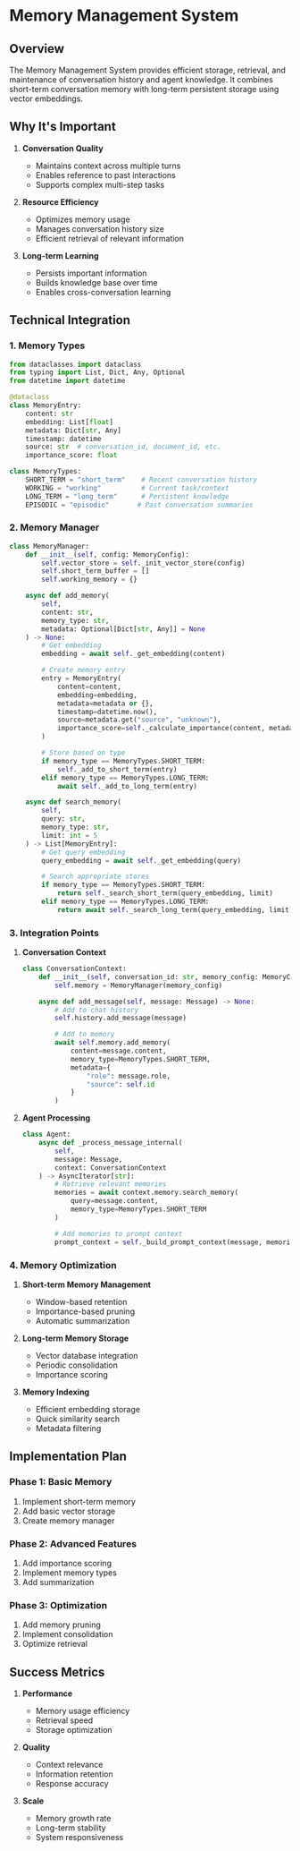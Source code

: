 # Memory Management System

## Overview
The Memory Management System provides efficient storage, retrieval, and maintenance of conversation history and agent knowledge. It combines short-term conversation memory with long-term persistent storage using vector embeddings.

## Why It's Important
1. **Conversation Quality**
   - Maintains context across multiple turns
   - Enables reference to past interactions
   - Supports complex multi-step tasks

2. **Resource Efficiency**
   - Optimizes memory usage
   - Manages conversation history size
   - Efficient retrieval of relevant information

3. **Long-term Learning**
   - Persists important information
   - Builds knowledge base over time
   - Enables cross-conversation learning

## Technical Integration

### 1. Memory Types

```python
from dataclasses import dataclass
from typing import List, Dict, Any, Optional
from datetime import datetime

@dataclass
class MemoryEntry:
    content: str
    embedding: List[float]
    metadata: Dict[str, Any]
    timestamp: datetime
    source: str  # conversation_id, document_id, etc.
    importance_score: float

class MemoryTypes:
    SHORT_TERM = "short_term"    # Recent conversation history
    WORKING = "working"          # Current task/context
    LONG_TERM = "long_term"      # Persistent knowledge
    EPISODIC = "episodic"       # Past conversation summaries
```

### 2. Memory Manager

```python
class MemoryManager:
    def __init__(self, config: MemoryConfig):
        self.vector_store = self._init_vector_store(config)
        self.short_term_buffer = []
        self.working_memory = {}

    async def add_memory(
        self,
        content: str,
        memory_type: str,
        metadata: Optional[Dict[str, Any]] = None
    ) -> None:
        # Get embedding
        embedding = await self._get_embedding(content)

        # Create memory entry
        entry = MemoryEntry(
            content=content,
            embedding=embedding,
            metadata=metadata or {},
            timestamp=datetime.now(),
            source=metadata.get("source", "unknown"),
            importance_score=self._calculate_importance(content, metadata)
        )

        # Store based on type
        if memory_type == MemoryTypes.SHORT_TERM:
            self._add_to_short_term(entry)
        elif memory_type == MemoryTypes.LONG_TERM:
            await self._add_to_long_term(entry)

    async def search_memory(
        self,
        query: str,
        memory_type: str,
        limit: int = 5
    ) -> List[MemoryEntry]:
        # Get query embedding
        query_embedding = await self._get_embedding(query)

        # Search appropriate stores
        if memory_type == MemoryTypes.SHORT_TERM:
            return self._search_short_term(query_embedding, limit)
        elif memory_type == MemoryTypes.LONG_TERM:
            return await self._search_long_term(query_embedding, limit)
```

### 3. Integration Points

1. **Conversation Context**
   ```python
   class ConversationContext:
       def __init__(self, conversation_id: str, memory_config: MemoryConfig):
           self.memory = MemoryManager(memory_config)

       async def add_message(self, message: Message) -> None:
           # Add to chat history
           self.history.add_message(message)

           # Add to memory
           await self.memory.add_memory(
               content=message.content,
               memory_type=MemoryTypes.SHORT_TERM,
               metadata={
                   "role": message.role,
                   "source": self.id
               }
           )
   ```

2. **Agent Processing**
   ```python
   class Agent:
       async def _process_message_internal(
           self,
           message: Message,
           context: ConversationContext
       ) -> AsyncIterator[str]:
           # Retrieve relevant memories
           memories = await context.memory.search_memory(
               query=message.content,
               memory_type=MemoryTypes.SHORT_TERM
           )

           # Add memories to prompt context
           prompt_context = self._build_prompt_context(message, memories)
   ```

### 4. Memory Optimization

1. **Short-term Memory Management**
   - Window-based retention
   - Importance-based pruning
   - Automatic summarization

2. **Long-term Memory Storage**
   - Vector database integration
   - Periodic consolidation
   - Importance scoring

3. **Memory Indexing**
   - Efficient embedding storage
   - Quick similarity search
   - Metadata filtering

## Implementation Plan

### Phase 1: Basic Memory
1. Implement short-term memory
2. Add basic vector storage
3. Create memory manager

### Phase 2: Advanced Features
1. Add importance scoring
2. Implement memory types
3. Add summarization

### Phase 3: Optimization
1. Add memory pruning
2. Implement consolidation
3. Optimize retrieval

## Success Metrics

1. **Performance**
   - Memory usage efficiency
   - Retrieval speed
   - Storage optimization

2. **Quality**
   - Context relevance
   - Information retention
   - Response accuracy

3. **Scale**
   - Memory growth rate
   - Long-term stability
   - System responsiveness

